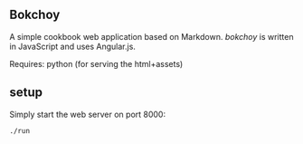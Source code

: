 Bokchoy
---------

A simple cookbook web application based on Markdown. *bokchoy* is written in JavaScript and uses Angular.js.

Requires: python (for serving the html+assets)

## setup

Simply start the web server on port 8000:

    ./run
